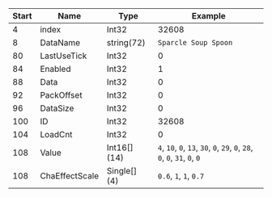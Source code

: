 |Start|Name|Type|Example|
|---|---|---|---|
|4|index|Int32|32608|
|8|DataName|string(72)|`Sparcle Soup Spoon`|
|80|LastUseTick|Int32|0|
|84|Enabled|Int32|1|
|88|Data|Int32|0|
|92|PackOffset|Int32|0|
|96|DataSize|Int32|0|
|100|ID|Int32|32608|
|104|LoadCnt|Int32|0|
|108|Value|Int16[] (14)|`4`, `10`, `0`, `13`, `30`, `0`, `29`, `0`, `28`, `0`, `0`, `31`, `0`, `0`|
|108|ChaEffectScale|Single[] (4)|`0.6`, `1`, `1`, `0.7`|